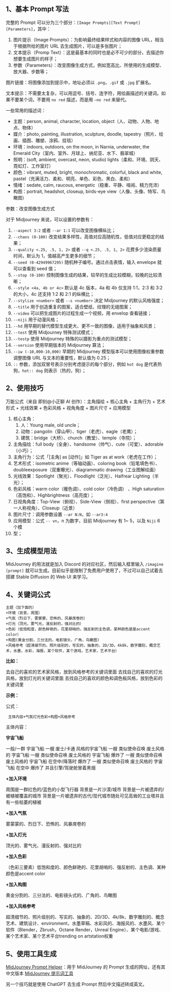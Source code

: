 ## 1、基本 Prompt 写法

完整的 Prompt 可以分为三个部分：`[Image Prompts][Text Prompt][Parameters]`，其中：

1. 图片提示（Image Prompts）：为影响最终结果样式和内容的图像 URL，相当于根据所给的图片 URL 去生成图片，可以是多张图片；
2. 文本提示（Promp Text）：这是最基本的同时也是必不可少的部分，去描述你想要生成图片的样子；
3. 参数（Parameters）：改变图像生成方式，例如宽高比、所使用的生成模型、放大器、步数等；

图片链接：将图像添加到提示中，地址必须以 `.png`，`.gif` 或 `.jpg` 扩展名。

文本提示：不需要太复杂，可以用逗号、括号、连字符，用绘画描述的关键词。如果不要某个词，不要用 `no red` 描述，而是用 `–no red` 来替代。

一些常用的描述词：

- 主题：person, animal, character, location, object（人、动物、人物、地点、物体）
- 媒介：photo, painting, illustration, sculpture, doodle, tapestry（照片、绘画、插图、雕塑、涂鸦、挂毯）
- 环境：indoors, outdoors, on the moon, in Narnia, underwater, the Emerald City（室内、室外、月球上、纳尼亚、水下、翡翠城）
- 照明：(soft, ambient, overcast, neon, studio) lights（柔和、环境、阴天、霓虹灯、工作室灯）
- 颜色：vibrant, muted, bright, monochromatic, colorful, black and white, pastel（充满活力、柔和、明亮、单色、彩色、黑白、柔和）
- 情绪：sedate, calm, raucous, energetic（稳重、平静、喧闹、精力充沛）
- 构图：portrait, headshot, closeup, birds-eye view（人像、头像、特写、鸟瞰图）

参数：改变图像生成方式

对于 Midjourney 来说，可以设置的参数有：

1. `--aspect 3:2` 或者 `--ar 1:1` 可以改变图像横纵比；
2. `--chaos (0-100)` 改变结果多样性，高值对应高随机性，低值对应更稳定的结果；
3. `--quality <.25, .5, 1, 2>` 或者 `--q <.25, .5, 1, 2>` 花费多少渲染质量时间，默认为 1，值越高产生更多的细节；
4. `--seed (0-42949967295)` 随机种子编号。通过点击表情，输入 envelope 就可以查看到 seed 值；
5. `--stop (0-100)` 控制图像生成的结果，较早的生成比较模糊，较晚的比较清晰；
6. `--style <4a, 4b or 4c>` 默认是 4c 版本，4a 和 4b 仅支持 1:1，2:3 和 3:2 的大小，4c 还支持 1:2 和 2:1 的纵横比；
7. `--stylize <number>` 或者 `--s <number>` 决定 Midjourney 的默认风格强度；
8. `--title` 用于创造重复的图案，适合壁纸、纹理的无缝图案；
9. `--video` 可以把生成图片的过程生成一个视频，用 envelop 查看链接；
10. `--niji` 用于动漫风格；
11. `--hd` 用早期的替代模型生成更大、更不一致的图像，适用于抽象和风景；
12. `--test` 使用 Midjourney 特殊测试模式；
13. `--testp` 使用 Midjourney 特殊的以摄影为重点的测试模型；
14. `--version` 使用早期版本的 Midjourney 算法；
15. `--iw (-10,000-10,000)` 早期的 Midjourney 模型版本可以使用图像权重参数调整图像 URL 与文本的重要性，默认值为 0.25；
16. `::` 参数，添加双冒号表示分别考虑提示的每个部分，例如 `hot dog` 是代表热狗，`hot:: dog` 则表示（热的，狗）；

## 2、使用技巧

万能公式（来自 即刻@小正聊 AI 创作）：主角描绘 + 核心主角 + 主角行为 + 艺术形式 + 光线效果 + 色彩风格 + 视角角度 + 图片尺寸 + 应用模型

1. 核心主角：
   1. 人：Young male, old uncle；
   2. 动物：pangolin（穿山甲）、tiger（老虎）、eagle（老鹰）；
   3. 建筑：bridge（大桥）、church（教堂）、temple（寺院）；
2. 主角描绘：full body（全身）、handsome（帅气）、cute（可爱）、adorable（小巧）；
3. 主角行为：公式「[主角] as [动作]」如 Tiger as at work（老虎在工作）；
4. 艺术形式：isometric anime（等轴动画）、coloring book（铅笔填色书）、doubleexposure（双重曝光）、diagrammatic drawing（工业图解绘画）
5. 光线效果：Spotlight（聚光）、Floodlight（泛光）、Halfrear Lighting（半光）；
6. 色彩风格：warm color（暖色调）、cold color（冷色调） 、High saturation（高饱和）、Highbrightness（高亮度）；
7. 日视角角度：Top-View（俯视）、Side-View（侧视）、first perspective（第一人称视角）、Closeup（近景）
8. 图片尺寸：调用参数设置 `--ar N:N`，如 `--ar3:4`
9. 应用模型：公式 `-- vn`，n 为数字，目前 Midjourney 有 1~ 5，以及 `Niji` 6 个模
10. 型；

## 3、生成模型用法

MidJourney 的用法就是加入 Discord 的对应社区，然后输入框里输入 `/imagine [prompt]` 就可以生成。目前似乎是限制了免费用户使用了，不过可以自己试着去搭建 Stable Diffusion 的 Web UI 来学习。

## 4、**关键词公式**

```Plain
主题（加下面的）
+环境（背景，周围）
+气氛（烈日下，雾蒙蒙，恐怖的，风暴席卷的）
+灯光（顶光，雾气光，漫反射的，强对比的）
+色彩（低饱和度，颜色鲜艳的，花里胡哨的，强反射的主色调，某种颜色是是accent color）
+构图(黄金分割，三分法的，电影镜头，广角，鸟瞰图)
+风格参考（超清细节的，照片级别的，写实的，抽象的，2D/3D，4k8k，数字雕刻，概念艺术，水墨，水彩，海报，某个软件，某个游戏，艺术家，艺术平台）
```

**比如：**

去自己的喜欢的艺术家风格，放到风格参考的关键词里面 去找自己的喜欢的灯光风格，放到灯光的关键词里面 去找自己的喜欢的颜色和调色板风格，放到色彩的关键词里

**示例：**

公式：

```Plain
 主体内容+气氛灯光色彩+构图+风格参考
```

主体内容：

**宇宙飞船**

一般/一群 宇宙飞船 一艘 废士/卡通 风格的宇宙飞船 一艘 类似使命召唤 废土风格的 字宙飞船 一艘 类似使命召唤 废土风格的 宇宙飞船 爆炸了 一艘 类似使命召唤 废土风格的 宇宙飞船 在空中/降落时 爆炸了 一艘 类似使命召唤 废土风格的 字宙飞船 在空中 爆炸了 并且引擎/驾驶舱冒着黑烟

**+加入环境**

周围是一群红色的/蓝色的小型飞行器 背景是一片沙漠/城市 背景是一片被遗弃的/被植被覆盖的城市 背景是一片被遗弃的古代/现代城市随处可见高耸的工业塔并且有一些枯萎的植被

**+加入气氛**

雾蒙蒙的、烈日下、恐怖的、风暴席卷的

**+加入灯光**

顶光的、雾气光、漫反射的、强对比的

**+加入色彩**

（色彩三要素）低饱和度的、颜色鲜艳的、花里胡哨的、强反射的、主色调、某种颜色是accent color

**+加入构图**

黄金分割的、三分法的、电影镜头式的、广角的、鸟瞰图

**+加入风格参考**

超清细节的、照片级别的、写实的、抽象的、2D/3D、4k/8k、数字雕刻的、概念艺术、建筑设计、environment，水墨草稿、水彩风的、海报风的、水墨风、某个软件（Blender，Zbrush，Octane Render，Unreal Engine）、某个电影/游戏、某个艺术家、某个艺术平台trending on artstation权重

## 5、使用工具生成

[MidJourney Prompt Helper](https://prompt.noonshot.com/?spm=a2c6h.12873639.article-detail.5.5a972d63AjEGWt)：用于 MidJourney 的 Prompt 生成的网址，还有其中文版本 [MidJourney 提示词工具](https://aijiaolian.chat/)

另一个技巧就是使用 ChatGPT 去生成 Prompt 然后中文描述转成英文。